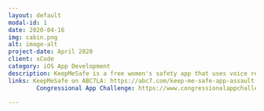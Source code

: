 ```yaml
---
layout: default
modal-id: 1
date: 2020-04-16
img: cabin.png
alt: image-alt
project-date: April 2020
client: xCode
category: iOS App Development
description: KeepMeSafe is a free women's safety app that uses voice recognition to detect the word "help," triggers a loud alarm to deter the perpetrator, and uses geopositioning to send the user's location to 9-1-1. It won the Congressional App Challenge, has been featured on 20+ ABC News Stations, and reached 2,600 downloads on the App Store. 
links: KeepMeSafe on ABC7LA: https://abc7.com/keep-me-safe-app-assault-reporting-valley-christian-high-school-to-report/10502915/ 
        Congressional App Challenge: https://www.congressionalappchallenge.us/20-ca19/

---
```

